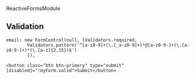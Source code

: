 ReactiveFormsModule

<form [formGroup]="myForm"] (ngSubmit)="onSubmit()">



## Validation
    email: new FormControl(null, [Validators.required,
            Validators.pattern('^[a-z0-9]+(\.[_a-z0-9]+)*@[a-z0-9-]+(\.[a-z0-9-]+)*(\.[a-z]{2,15})$')
            ]),
        
    <button class="btn btn-primary" type="submit" [disabled]="!myForm.valid">Submit</button>